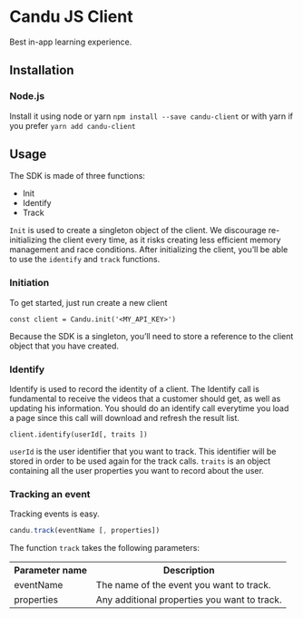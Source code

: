 # Candu JS Client

Best in-app learning experience.

## Installation

### Node.js
Install it using node or yarn
`npm install --save candu-client`
or with yarn if you prefer
`yarn add candu-client`

## Usage

The SDK is made of three functions:
* Init
* Identify
* Track

`Init` is used to create a singleton object of the client. We discourage re-initializing the client every time, as it risks creating less efficient memory management and race conditions. After initializing the client, you’ll be able to use the `identify`  and `track` functions.

### Initiation

To get started, just run create a new client

```const client = Candu.init('<MY_API_KEY>')```

Because the SDK is a singleton, you’ll need to store a reference to the client object that you have created.

### Identify


Identify is used to record the identity of a client. The Identify call is fundamental to receive the videos that a customer should get, as well as updating his information. You should do an identify call everytime you load a page since this call will download and refresh the result list.

```client.identify(userId[, traits ])```


`userId` is the user identifier that you want to track. This identifier will be stored in order to be used again for the track calls. `traits` is an object containing all the user properties you want to record about the user.


### Tracking an event

Tracking events is easy.

```js
candu.track(eventName [, properties])
```

The function `track` takes the following parameters:

<table>
  <tr>
    <th>Parameter name</th>
    <th>Description</th>
  </tr>
  <tr>
    <td>eventName</td>
    <td>
      The name of the event you want to track.
    </td>
  </tr>
  <tr>
    <td>properties</td>
    <td>
      Any additional properties you want to track.
    </td>
  </tr>
</table>
